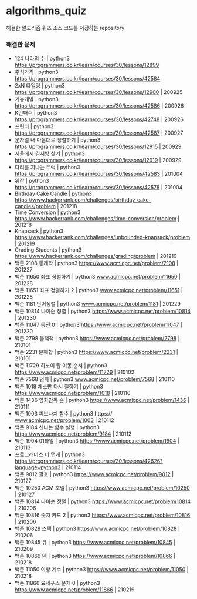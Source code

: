 # algorithms_quiz
해결한 알고리즘 퀴즈 소스 코드를 저장하는 repository


### 해결한 문제
* 124 나라의 수 | python3 https://programmers.co.kr/learn/courses/30/lessons/12899
* 주식가격 | python3 https://programmers.co.kr/learn/courses/30/lessons/42584
* 2xN 타일링 | python3 https://programmers.co.kr/learn/courses/30/lessons/12900 | 200925
* 기능개발 | python3 https://programmers.co.kr/learn/courses/30/lessons/42586 | 200926
* K번째수 | python3 https://programmers.co.kr/learn/courses/30/lessons/42748 | 200926
* 프린터 | python3 https://programmers.co.kr/learn/courses/30/lessons/42587 | 200927
* 문자열 내 마음대로 정렬하기 | python3 https://programmers.co.kr/learn/courses/30/lessons/12915 | 200929
* 서울에서 김서방 찾기 | python3 https://programmers.co.kr/learn/courses/30/lessons/12919 | 200929
* 다리를 지나는 트럭 | python3 https://programmers.co.kr/learn/courses/30/lessons/42583 | 201004
* 위장 | python3 https://programmers.co.kr/learn/courses/30/lessons/42578 | 201004
* Birthday Cake Candle | python3 https://www.hackerrank.com/challenges/birthday-cake-candles/problem | 201218
* Time Conversion | python3 https://www.hackerrank.com/challenges/time-conversion/problem | 201218
* Knapsack | python3 https://www.hackerrank.com/challenges/unbounded-knapsack/problem | 201219
* Grading Students | python3 https://www.hackerrank.com/challenges/grading/problem | 201219
* 백준 2108 통계학 | python3 https://www.acmicpc.net/problem/2108 | 201227
* 백준 11650 좌표 정렬하기 | python3 www.acmicpc.net/problem/11650 | 201228
* 백준 11651 좌표 정렬하기 2 | python3 www.acmicpc.net/problem/11651 | 201228
* 백준 1181 단어정렬 | python3 www.acmicpc.net/problem/1181 | 201229
* 백준 10814 나이순 정렬 | python3 https://www.acmicpc.net/problem/10814 | 201230
* 백준 11047 동전 0 | python3 https://www.acmicpc.net/problem/11047 | 201230
* 백준 2798 블랙잭 | python3 https://www.acmicpc.net/problem/2798 | 210101
* 백준 2231 분해합 | python3 https://www.acmicpc.net/problem/2231 | 210101
* 백준 11729 하노이 탑 이동 순서 | python3 https://www.acmicpc.net/problem/11729 | 210102
* 백준 7568 덩치 | python3 www.acmicpc.net/problem/7568 | 210110
* 백준 1018 체스판 다시 칠하기 | python3 https://www.acmicpc.net/problem/1018 | 210110
* 백준 1436 영화감독 숌 | python3 https://www.acmicpc.net/problem/1436 | 210111
* 백준 1003 피보나치 함수 | python3 https:// www.acmicpc.net/problem/1003 | 210112
* 백준 9184 신나는 함수 실행 | python3 https://www.acmicpc.net/problem/9184 | 210112
* 백준 1904 01타일 | python3 https://www.acmicpc.net/problem/1904 | 210113
* 프로그래머스 더 맵게 | python3 https://programmers.co.kr/learn/courses/30/lessons/42626?language=python3 | 210114
* 백준 9012 괄호 | python3 https://www.acmicpc.net/problem/9012 | 210127
* 백준 10250 ACM 호텔 | python3 https://www.acmicpc.net/problem/10250 | 210127
* 백준 10814 나이순 정렬 | python3 https://www.acmicpc.net/problem/10814 | 210206
* 백준 10816 숫자 카드 2 | python3 https://www.acmicpc.net/problem/10816 | 210206
* 백준 10828 스택 | python3 https://www.acmicpc.net/problem/10828 | 210206
* 백준 10845 큐 | python3 https://www.acmicpc.net/problem/10845 | 210209
* 백준 10866 덱 | python3 https://www.acmicpc.net/problem/10866 | 210218
* 백준 11050 이항 계수 | python3 https://www.acmicpc.net/problem/11050 | 210218
* 백준 11866 요세푸스 문제 0 | python3 https://www.acmicpc.net/problem/11866 | 210219
